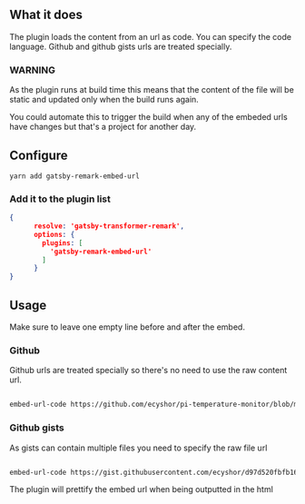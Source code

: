 ## What it does

The plugin loads the content from an url as code.
You can specify the code language.
Github and github gists urls are treated specially.

### WARNING

As the plugin runs at build time this means that the content of the file will be static and updated only when the build runs again.

You could automate this to trigger the build when any of the embeded urls have changes but that's a project for another day.

## Configure

`yarn add gatsby-remark-embed-url`

### Add it to the plugin list

```json
{
      resolve: 'gatsby-transformer-remark',
      options: {
        plugins: [
          'gatsby-remark-embed-url'
        ]
      }
}
```

## Usage

Make sure to leave one empty line before and after the embed.

### Github

Github urls are treated specially so there's no need to use the raw content url.

```markdown

embed-url-code https://github.com/ecyshor/pi-temperature-monitor/blob/main/prometheus/prometheus.yml yaml

```

### Github gists

As gists can contain multiple files you need to specify the raw file url

```markdown

embed-url-code https://gist.githubusercontent.com/ecyshor/d97d520fbfb161a9f7c7370528ed9c87/raw/41a9c13b34433f9562b6b4a006e5a56e2a068115/temperature.json json


```

The plugin will prettify the embed url when being outputted in the html
